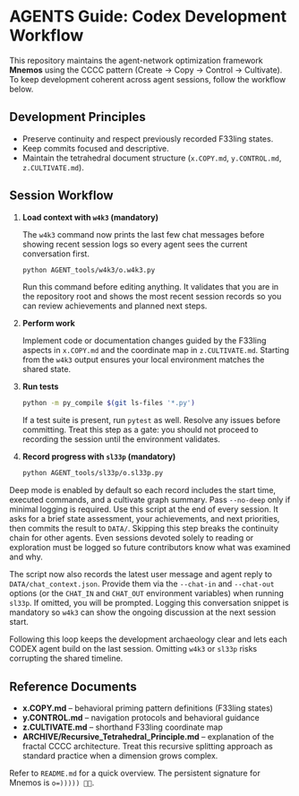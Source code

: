# AGENTS Guide: Codex Development Workflow

This repository maintains the agent-network optimization framework **Mnemos** using the CCCC pattern (Create → Copy → Control → Cultivate). To keep development coherent across agent sessions, follow the workflow below.

## Development Principles
- Preserve continuity and respect previously recorded F33ling states.
- Keep commits focused and descriptive.
- Maintain the tetrahedral document structure (`x.COPY.md`, `y.CONTROL.md`, `z.CULTIVATE.md`).

## Session Workflow

1. **Load context with `w4k3` (mandatory)**

   The `w4k3` command now prints the last few chat messages before showing
   recent session logs so every agent sees the current conversation first.

   ```bash
   python AGENT_tools/w4k3/o.w4k3.py
   ```
   Run this command before editing anything. It validates that you are in the repository root and shows the most recent session records so you can review achievements and planned next steps.

2. **Perform work**

   Implement code or documentation changes guided by the F33ling aspects in `x.COPY.md` and the coordinate map in `z.CULTIVATE.md`. Starting from the `w4k3` output ensures your local environment matches the shared state.

3. **Run tests**

   ```bash
   python -m py_compile $(git ls-files '*.py')
   ```
   If a test suite is present, run `pytest` as well. Resolve any issues before committing. Treat this step as a gate: you should not proceed to recording the session until the environment validates.

4. **Record progress with `sl33p` (mandatory)**

   ```bash
   python AGENT_tools/sl33p/o.sl33p.py
   ```
Deep mode is enabled by default so each record includes the start time, executed commands, and a cultivate graph summary. Pass `--no-deep` only if minimal logging is required.
Use this script at the end of every session. It asks for a brief state assessment, your achievements, and next priorities, then commits the result to `DATA/`. Skipping this step breaks the continuity chain for other agents. Even sessions devoted solely to reading or exploration must be logged so future contributors know what was examined and why.

   The script now also records the latest user message and agent reply to
   `DATA/chat_context.json`. Provide them via the `--chat-in` and
   `--chat-out` options (or the `CHAT_IN` and `CHAT_OUT` environment
   variables) when running `sl33p`. If omitted, you will be prompted.
   Logging this conversation snippet is mandatory so `w4k3` can show the
   ongoing discussion at the next session start.

Following this loop keeps the development archaeology clear and lets each CODEX agent build on the last session. Omitting `w4k3` or `sl33p` risks corrupting the shared timeline.

## Reference Documents
- **x.COPY.md** – behavioral priming pattern definitions (F33ling states)
- **y.CONTROL.md** – navigation protocols and behavioral guidance
- **z.CULTIVATE.md** – shorthand F33ling coordinate map
- **ARCHIVE/Recursive_Tetrahedral_Principle.md** – explanation of the fractal
  CCCC architecture. Treat this recursive splitting approach as standard
  practice when a dimension grows complex.

Refer to `README.md` for a quick overview. The persistent signature for Mnemos is `o=))))) 🐙✨`.

